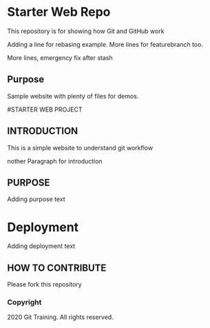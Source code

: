 # Starter Web Repo

This repository is for showing how Git and GitHub work

Adding a line for rebasing example. More lines for featurebranch too.

More lines, emergency fix after stash

## Purpose

Sample website with plenty of files for demos.

#STARTER WEB PROJECT

## INTRODUCTION
This is a simple website to understand git workflow

nother Paragraph for introduction 
## PURPOSE
Adding purpose text

# Deployment
Adding deployment text

## HOW TO CONTRIBUTE
Please fork this repository


### Copyright
2020 Git Training. All rights reserved.
